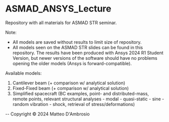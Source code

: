 # ASMAD_ANSYS_Lecture

Repository with all materials for ASMAD STR seminar.

Note:
- All models are saved without results to limit size of repository.
- All models seen on the ASMAD STR slides can be found in this repository. The results have been produced with Ansys 2024 R1 Student Version, but newer versions of the software should have no problems opening the older models (Ansys is forward-compatible).

Available models:
1. Cantilever beam (+ comparison w/ analytical solution)
2. Fixed-Fixed beam (+ comparison w/ analytical solution)
3. Simplified spacecraft (BC examples, point- and distributed-mass, remote points, relevant structural analyses - modal - quasi-static - sine - random vibration - shock, retrieval of stress/deformations)



--
Copyright © 2024 Matteo D'Ambrosio
